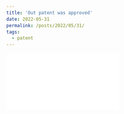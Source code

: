 ```yaml
---
title: 'Out patent was approved'
date: 2022-05-31
permalink: /posts/2022/05/31/
tags:
  - patent
---
```


![picture](/files/2020114517108-发明专利证书(签章).pdf)
